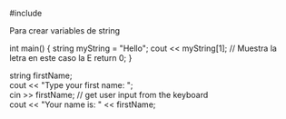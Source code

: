 


#include<string>

Para crear variables de string



int main() {
  string myString = "Hello";
  cout << myString[1]; // Muestra la letra  en este caso la E
  return 0;
}


string firstName;  
cout << "Type your first name: ";  
cin >> firstName; // get user input from the keyboard  
cout << "Your name is: " << firstName;
